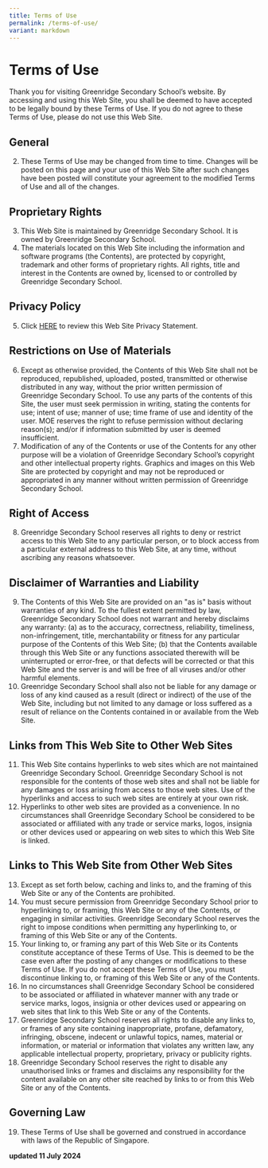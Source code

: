```yaml
---
title: Terms of Use
permalink: /terms-of-use/
variant: markdown
---
```

# **Terms of Use**

Thank you for visiting Greenridge Secondary School’s website. By accessing and using this Web Site, you shall be deemed to have accepted to be legally bound by these Terms of Use. If you do not agree to these Terms of Use, please do not use this Web Site. 

## General
2. These Terms of Use may be changed from time to time. Changes will be posted on this page and your use of this Web Site after such changes have been posted will constitute your agreement to the modified Terms of Use and all of the changes. 

## Proprietary Rights 
3. This Web Site is maintained by Greenridge Secondary School. It is owned by Greenridge Secondary School.
4. The materials located on this Web Site including the information and software programs (the Contents), are protected by copyright, trademark and other forms of proprietary rights. All rights, title and interest in the Contents are owned by, licensed to or controlled by Greenridge Secondary School. 
## Privacy Policy 
5. Click [HERE](https://greenridgesec.moe.edu.sg/privacy/) to review this Web Site Privacy Statement. 
## Restrictions on Use of Materials 
6. Except as otherwise provided, the Contents of this Web Site shall not be reproduced, republished, uploaded, posted, transmitted or otherwise distributed in any way, without the prior written permission of Greenridge Secondary School.  To use any parts of the contents of this Site, the user must seek permission in writing, stating the contents for use; intent of use; manner of use; time frame of use and identity of the user. MOE reserves the right to refuse permission without declaring reason(s); and/or if information submitted by user is deemed insufficient. 
7. Modification of any of the Contents or use of the Contents for any other purpose will be a violation of Greenridge Secondary School’s copyright and other intellectual property rights. Graphics and images on this Web Site are protected by copyright and may not be reproduced or appropriated in any manner without written permission of Greenridge Secondary School.
## Right of Access 
8. Greenridge Secondary School reserves all rights to deny or restrict access to this Web Site to any particular person, or to block access from a particular external address to this Web Site, at any time, without ascribing any reasons whatsoever. 
## Disclaimer of Warranties and Liability 
9. The Contents of this Web Site are provided on an "as is" basis without warranties of any kind. To the fullest extent permitted by law, Greenridge Secondary School does not warrant and hereby disclaims any warranty: 
(a) as to the accuracy, correctness, reliability, timeliness, non-infringement, title, merchantability or fitness for any particular purpose of the Contents of this Web Site; 
(b) that the Contents available through this Web Site or any functions associated therewith will be uninterrupted or error-free, or that defects will be corrected or that this Web Site and the server is and will be free of all viruses and/or other harmful elements. 
10. Greenridge Secondary School shall also not be liable for any damage or loss of any kind caused as a result (direct or indirect) of the use of the Web Site, including but not limited to any damage or loss suffered as a result of reliance on the Contents contained in or available from the Web Site. 
## Links from This Web Site to Other Web Sites 
11. This Web Site contains hyperlinks to web sites which are not maintained Greenridge Secondary School. Greenridge Secondary School is not responsible for the contents of those web sites and shall not be liable for any damages or loss arising from access to those web sites. Use of the hyperlinks and access to such web sites are entirely at your own risk. 
12. Hyperlinks to other web sites are provided as a convenience. In no circumstances shall Greenridge Secondary School be considered to be associated or affiliated with any trade or service marks, logos, insignia or other devices used or appearing on web sites to which this Web Site is linked. 
## Links to This Web Site from Other Web Sites 
13. Except as set forth below, caching and links to, and the framing of this Web Site or any of the Contents are prohibited. 
14. You must secure permission from Greenridge Secondary School prior to hyperlinking to, or framing, this Web Site or any of the Contents, or engaging in similar activities. Greenridge Secondary School reserves the right to impose conditions when permitting any hyperlinking to, or framing of this Web Site or any of the Contents. 
15. Your linking to, or framing any part of this Web Site or its Contents constitute acceptance of these Terms of Use. This is deemed to be the case even after the posting of any changes or modifications to these Terms of Use. If you do not accept these Terms of Use, you must discontinue linking to, or framing of this Web Site or any of the Contents. 
16. In no circumstances shall Greenridge Secondary School be considered to be associated or affiliated in whatever manner with any trade or service marks, logos, insignia or other devices used or appearing on web sites that link to this Web Site or any of the Contents. 
17. Greenridge Secondary School reserves all rights to disable any links to, or frames of any site containing inappropriate, profane, defamatory, infringing, obscene, indecent or unlawful topics, names, material or information, or material or information that violates any written law, any applicable intellectual property, proprietary, privacy or publicity rights. 
18. Greenridge Secondary School reserves the right to disable any unauthorised links or frames and disclaims any responsibility for the content available on any other site reached by links to or from this Web Site or any of the Contents. 
## Governing Law 
19. These Terms of Use shall be governed and construed in accordance with laws of the Republic of Singapore. 

**updated 11 July 2024**